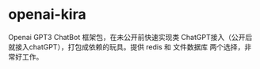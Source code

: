 # openai-kira

Openai GPT3 ChatBot 框架包，在未公开前快速实现类 ChatGPT接入（公开后就接入chatGPT），打包成依赖的玩具。提供 redis 和 文件数据库
两个选择，非常好工作。
